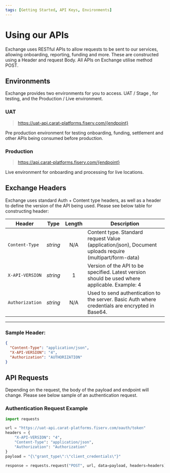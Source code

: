 ```yaml
---
tags: [Getting Started, API Keys, Environments]
---
```


# Using our APIs

Exchange uses RESTful APIs to allow requests to be sent to our services, allowing onboarding, reporting, funding and more. These are constructed using a Header and request Body. All APIs on Exchange utilise method POST.

## Environments

Exchange provides two environments for you to access. UAT / Stage , for testing, and the Production / Live environment.

### UAT
<!-- theme: info -->
> https://uat-api.carat-platforms.fiserv.com/{endpoint}

Pre production environment for testing onboarding, funding, settlement and other APIs being consumed before production.

### Production
<!-- theme: info -->
> https://api.carat-platforms.fiserv.com/{endpoint}

Live environment for onboarding and processing for live locations.
## Exchange Headers

Exchange uses standard Auth + Content type headers, as well as a header to define the version of the API being used. Please see below table for constructing header:

<!--
type: tab
titles: API Headers, Example
-->
| Header | Type | Length | Description |
| -------- | :--: | :------------: | ------------------ |
| `Content-Type` | *string* | N/A |  Content type. Standard request Value (application/json), Document uploads require (multipart/form-data) |
| `X-API-VERSION` | *string* | 1 | Version of the API to be specified. Latest version should be used where applicable. Example: 4 |
| `Authorization` | *string* | N/A | Used to send authentication to the server. Basic Auth where credentials are encrypted in Base64. |

---

<!-- type: tab -->

### Sample Header:

```json
{
  "Content-Type": "application/json",
  "X-API-VERSION": "4",
  "Authorization": "AUTHORIZATION"
}
```

<!-- type: tab-end -->

## API Requests

Depending on the request, the body of the payload and endpoint will change. Please see below sample of an authentication request.

### Authentication Request Example

```python
import requests

url = "https://uat-api.carat-platforms.fiserv.com/oauth/token"
headers = {
    "X-API-VERSION": "4",
    "Content-Type": "application/json",
    "Authorization": "Authorization"
}
payload = "{\"grant_type\":\"client_credentials\"}"

response = requests.request("POST", url, data=payload, headers=headers)

```
<!-- type: tab-end -->



